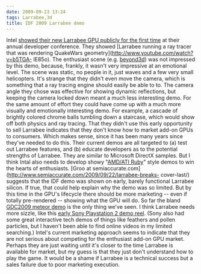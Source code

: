 ```yaml
---
date: 2009-09-23 13:24
tags: Larrabee,3d
title: IDF 2009 Larrabee demo
---
```


Intel [showed their new Larrabee GPU publicly for the first time](http://www.semiaccurate.com/2009/09/22/larrabee-breaks-cover-last/) at
their annual developer conference. They showed [Larrabee running a ray tracer that was rendering QuakeWars geometry](http://www.youtube.com/watch?v=b5TGA-
IE85o). The enthusiast scene (e.g.
[beyond3d](http://forum.beyond3d.com/showthread.php?t=55232)) was not
impressed by this demo, because, frankly, it wasn't very impressive at an
emotional level. The scene was static, no people in it, just waves and a few
very small helicopters. It's strange that they didn't even move the camera,
which is something that a ray tracing engine should easily be able to to. The
camera angle they chose was effective for showing dynamic reflections, but
keeping the camera locked down meant a much less interesting demo. For the
same amount of effort they could have come up with a much more visually and
emotionally interesting demo. For example, a cascade of brightly colored
chrome balls tumbling down a staircase, which would show off both physics and
ray tracing. That they didn't use this early opportunity to sell Larrabee
indicates that they don't know how to market add-on GPUs to consumers. Which
makes sense, since it has been many years since they've needed to do this.
Their current demos are all targeted to (a) test out Larrabee features, and
(b) educate developers as to the potential strengths of Larrabee. They are
similar to Microsoft DirectX samples. But I think Intal also needs to develop
showy "[AMD/ATI Ruby](http://www.youtube.com/watch?v=4QCNS7BRFrc)" style demos
to win the hearts of enthusiasts. [Groo at
semiaccurate.com](http://www.semiaccurate.com/2009/09/22/larrabee-breaks-
cover-last/) suggests that the IDF demo was shown on early, barely functional
Larrabee silicon. If true, that could help explain why the demo was so
limited. But by this time in the GPU's lifecycle there should be more
marketing -- even if totally pre-rendered -- showing what the GPU will do. So
far the bland [GDC2009 meteor demo](http://www.youtube.com/watch?v=o7dGRewFmS4) is the only thing we've
seen. I think Larrabee needs more sizzle, like this [early Sony Playstation 2 demo reel](http://www.youtube.com/watch?v=jIyu4Aozwbw). (Sony also had some
great interactive tech demos of things like feathers and pollen particles, but
I haven't been able to find online videos in my limited searching.) Intel's
current marketing approach seems to indicate that they are not serious about
competing for the enthusiast add-on GPU market. Perhaps they are just waiting
until it's closer to the time Larrabee is available for market, but my guess
is that they just don't understand how to play the game. It would be a shame
if Larrabee is a technical success but a sales failure due to poor marketing
execution.
